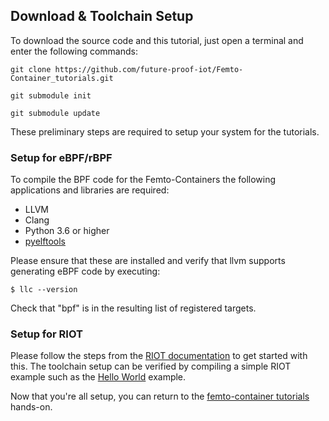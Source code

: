 


## Download \& Toolchain Setup

To download the source code and this tutorial, just open a terminal and enter the following commands:

`git clone https://github.com/future-proof-iot/Femto-Container_tutorials.git`

`git submodule init`

`git submodule update`

These preliminary steps are required to setup your system for the tutorials.

### Setup for eBPF/rBPF
To compile the BPF code for the Femto-Containers the following applications and
libraries are required:

- LLVM
- Clang
- Python 3.6 or higher
- [pyelftools](https://github.com/eliben/pyelftools)

Please ensure that these are installed and verify that llvm supports generating
eBPF code by executing:

```Console
$ llc --version
```

Check that "bpf" is in the resulting list of registered targets.

### Setup for RIOT
Please follow the steps from the [RIOT
documentation](https://doc.riot-os.org/getting-started.html) to get started with
this. The toolchain setup can be verified by compiling a simple RIOT example
such as the
[Hello World](https://github.com/RIOT-OS/RIOT/tree/master/examples/hello-world)
example.


Now that you're all setup, you can return to the [femto-container tutorials](https://github.com/future-proof-iot/Femto-Container_tutorials) hands-on.
